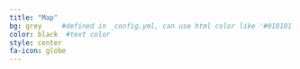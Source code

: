 ```yaml
---
title: "Map"
bg: grey     #defined in _config.yml, can use html color like '#010101'
color: black  #text color
style: center
fa-icon: globe
---
```


 <div id="map" style="height: 400px"></div>

<script>
			var map = L.map('map').setView([46, -0.24], 4);

		L.tileLayer('https://{s}.tiles.mapbox.com/v3/{id}/{z}/{x}/{y}.png', {
			maxZoom: 18,
			attribution: 'Map data &copy; <a href="http://openstreetmap.org">OpenStreetMap</a> contributors, ' +
				'<a href="http://creativecommons.org/licenses/by-sa/2.0/">CC-BY-SA</a>, ' +
				'Imagery © <a href="http://mapbox.com">Mapbox</a>',
			id: 'examples.map-i875mjb7'
		}).addTo(map);


		L.marker([51.9748032,5.6693572]).addTo(map)
			.bindPopup("<b>Wageningen!</b><br />That's where I live now");

		L.marker([44.771383,4.7217286]).addTo(map)
			.bindPopup("<b>Rompon!</b><br />That's where I grew up");

</script>
